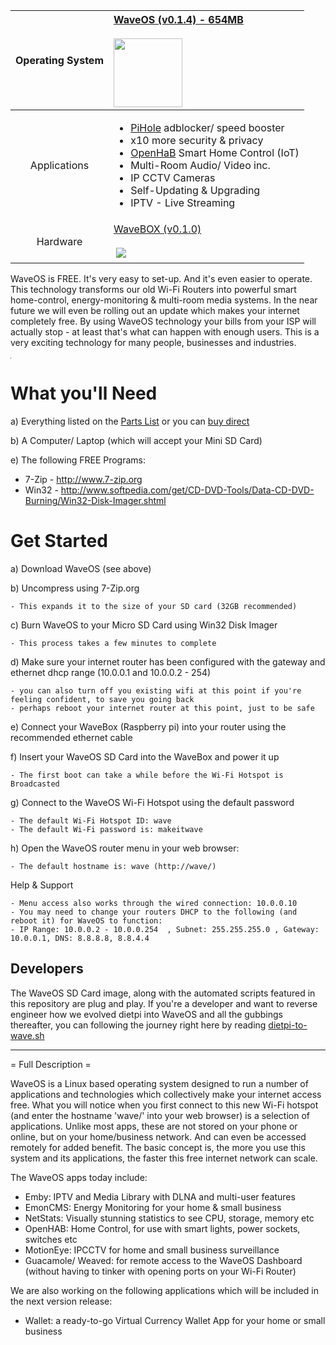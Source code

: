  Operating  System  |   <a href="https://mega.nz/#!ZKYDGZiI!AhXw3_EXam4vBaWzHyjTHMpd8P4s7ZBJgcuk37s7-ao" target="_blank"> WaveOS (v0.1.4) - 654MB </a>  </br> </br> <a href="https://mega.nz/#!ZKYDGZiI!AhXw3_EXam4vBaWzHyjTHMpd8P4s7ZBJgcuk37s7-ao" target="_blank"> <img src="https://encrypted-tbn0.gstatic.com/images?q=tbn:ANd9GcSaeH-_N07SOt_mhm31HnhPWPuX_K4Ky7QykZnR5hLGnRkku7Go" width="110" > </a>
:--------------------------: | :-------------
 Applications | <ul><li><a href="https://github.com/unclehowell/WaveOS_App--Pi-hole" >PiHole</a> adblocker/ speed booster</li><li>x10 more security & privacy </li><li><a href="https://github.com/unclehowell/WaveOS_App--openhab-distro">OpenHaB</a> Smart Home Control (IoT) </li><li>Multi-Room Audio/ Video inc.</li><li> IP CCTV Cameras </li><li>Self-Updating & Upgrading</li><li>IPTV - Live Streaming
 Hardware | <a href="https://github.com/unclehowell/WaveOS/blob/master/parts-list.csv" target="_blank"> WaveBOX (v0.1.0) </a> </br> </br>  <img src="https://www.modmypi.com/image/cache/data/rpi-products/cases/official/DSC_0018-800x609.jpg" >

WaveOS is FREE. It's very easy to set-up. And it's even easier to operate.
This technology transforms our old Wi-Fi Routers into powerful smart home-control, energy-monitoring & multi-room media systems.
In the near future we will even be rolling out an update which makes your internet completely free. 
By using WaveOS technology your bills from your ISP will actually stop - at least that's what can happen with enough users. 
This is a very exciting technology for many people, businesses and industries. 

<table style="height: 1px; width: 1px;">
<tbody>
<tr style="height: 18px;">
<td style="height: 18px; width: 131px;">&nbsp;</td>
<td style="text-align: center; height: 18px; width: 59px;">&nbsp;Gratis</td>
<td style="text-align: center; height: 18px; width: 62px;">&nbsp;Bronze</td>
<td style="text-align: center; height: 18px; width: 60px;">&nbsp;Silver</td>
<td style="text-align: center; height: 18px; width: 60px;">&nbsp;Gold</td>
</tr>
<tr style="height: 32px;">
<td style="height: 32px; width: 131px;">Speed Booster</td>
<td style="height: 32px; width: 59px; text-align: center;">&nbsp;x</td>
<td style="height: 32px; width: 62px; text-align: center;">&nbsp;x</td>
<td style="height: 32px; width: 60px; text-align: center;">&nbsp;x</td>
<td style="height: 32px; width: 60px; text-align: center;">&nbsp;x</td>
</tr>
<tr style="height: 18px;">
<td style="height: 18px; width: 131px; ">Smart Home</td>
<td style="height: 18px; width: 59px; text-align: center;">&nbsp;</td>
<td style="height: 18px; width: 62px; text-align: center;">&nbsp;x</td>
<td style="height: 18px; width: 60px; text-align: center;">&nbsp;x</td>
<td style="height: 18px; width: 60px; text-align: center;">&nbsp;x</td>
</tr>
<tr style="height: 18px;">
<td style="height: 18px; width: 131px;">Media Library</td>
<td style="height: 18px; width: 59px; text-align: center;">&nbsp;</td>
<td style="height: 18px; width: 62px; text-align: center;">&nbsp;x</td>
<td style="height: 18px; width: 60px; text-align: center;">&nbsp;x</td>
<td style="height: 18px; width: 60px; text-align: center;">&nbsp;x</td>
</tr>
<tr style="height: 18px;">
<td style="height: 18px; width: 131px;">IP Cameras</td>
<td style="height: 18px; width: 59px; text-align: center;">&nbsp;</td>
<td style="height: 18px; width: 62px; text-align: center;">&nbsp;</td>
<td style="height: 18px; width: 60px; text-align: center;">&nbsp;x</td>
<td style="height: 18px; width: 60px; text-align: center;">&nbsp;x</td>
</tr>
<tr style="height: 18px;">
<td style="height: 18px; width: 131px;">
<p>Energy Monitor</p>
</td>
<td style="height: 18px; width: 59px; text-align: center;">&nbsp;</td>
<td style="height: 18px; width: 62px; text-align: center;">&nbsp;</td>
<td style="height: 18px; width: 60px; text-align: center;">&nbsp;x</td>
<td style="height: 18px; width: 60px; text-align: center;">&nbsp;x</td>
</tr>
<tr style="height: 18px;">
<td style="height: 18px; width: 131px;">IPTV (US)</td>
<td style="height: 18px; width: 59px; text-align: center;">&nbsp;</td>
<td style="height: 18px; width: 62px; text-align: center;">&nbsp;</td>
<td style="height: 18px; width: 60px; text-align: center;">&nbsp;</td>
<td style="height: 18px; width: 60px; text-align: center;">x</td>
</tr>
<tr style="height: 18px;">
<td style="height: 18px; width: 131px;">&nbsp;</td>
<td style="height: 18px; width: 59px;">&nbsp;Free</td>
<td style="height: 18px; width: 182px; text-align: center;" colspan="3">Subscribe Now</td>
</tr>
</tbody>
</table>




# What you'll Need

a) Everything listed on the <a href="https://github.com/unclehowell/WaveOS/blob/master/parts-list.csv">Parts List</a> or you can <a href="#">buy direct</a>

b) A Computer/ Laptop (which will accept your Mini SD Card)

e) The following FREE Programs:

   -  7-Zip - http://www.7-zip.org
   -  Win32 - http://www.softpedia.com/get/CD-DVD-Tools/Data-CD-DVD-Burning/Win32-Disk-Imager.shtml

#  Get Started 

a) Download WaveOS (see above)
  
b) Uncompress using 7-Zip.org

    - This expands it to the size of your SD card (32GB recommended)

c) Burn WaveOS to your Micro SD Card using Win32 Disk Imager

    - This process takes a few minutes to complete
    
d) Make sure your internet router has been configured with the gateway and ethernet dhcp range (10.0.0.1 and 10.0.0.2 - 254)

    - you can also turn off you existing wifi at this point if you're feeling confident, to save you going back
    - perhaps reboot your internet router at this point, just to be safe

e) Connect your WaveBox (Raspberry pi) into your router using the recommended ethernet cable

f) Insert your WaveOS SD Card into the WaveBox and power it up

    - The first boot can take a while before the Wi-Fi Hotspot is Broadcasted

g) Connect to the WaveOS Wi-Fi Hotspot using the default password

    - The default Wi-Fi Hotspot ID: wave
    - The default Wi-Fi password is: makeitwave

h) Open the WaveOS router menu in your web browser:

    - The default hostname is: wave (http://wave/)
    
Help & Support

    - Menu access also works through the wired connection: 10.0.0.10
    - You may need to change your routers DHCP to the following (and reboot it) for WaveOS to function:
    - IP Range: 10.0.0.2 - 10.0.0.254  , Subnet: 255.255.255.0 , Gateway: 10.0.0.1, DNS: 8.8.8.8, 8.8.4.4

## Developers

The WaveOS SD Card image, along with the automated scripts featured in this repository are plug and play. 
If you're a developer and want to reverse engineer how we evolved dietpi into WaveOS and all the gubbings thereafter, you can following the journey right here by reading <a href="https://github.com/unclehowell/WaveOS/blob/master/dietpi-to-wave.sh">dietpi-to-wave.sh</a>

------------------------------------------------------------------------------------------------------------------------

= Full Description =

WaveOS is a Linux based operating system designed to run a number of applications and technologies which collectively make your internet access free. What you will notice when you first connect to this new Wi-Fi hotspot (and enter the hostname 'wave/' into your web browser) is a selection of applications. Unlike most apps, these are not stored on your phone or online, but on your home/business network. And can even be accessed remotely for added benefit. The basic concept is, the more you use this system and its applications, the faster this free internet network can scale. 

The WaveOS apps today include:
 - Emby: IPTV and Media Library with DLNA and multi-user features 
 - EmonCMS: Energy Monitoring for your home & small business
 - NetStats: Visually stunning statistics to see CPU, storage, memory etc
 - OpenHAB: Home Control, for use with smart lights, power sockets, switches etc
 - MotionEye: IPCCTV for home and small business surveillance
 - Guacamole/ Weaved: for remote access to the WaveOS Dashboard (without having to tinker with opening ports on your Wi-Fi Router)
 
We are also working on the following applications which will be included in the next version release: 
- Wallet: a ready-to-go Virtual Currency Wallet App for your home or small business 


 
